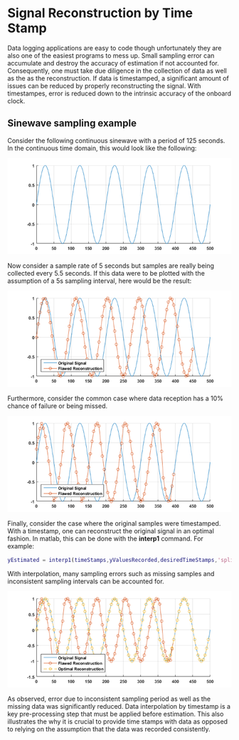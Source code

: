 # Signal Reconstruction by Time Stamp
Data logging applications are easy to code though unfortunately they are also one of the easiest programs to mess up. Small sampling error can accumulate and destroy the accuracy of estimation if not accounted for. Consequently, one must take due diligence in the collection of data as well as the as the reconstruction. If data is timestamped, a significant amount of issues can be reduced by properly reconstructing the signal. With timestampes, error is reduced down to the intrinsic accuracy of the onboard clock. 

## Sinewave sampling example

Consider the following continuous sinewave with a period of 125 seconds. In the continuous time domain, this would look like the following: 

<p align='center'>
<img src='Images/Int/p1.png'>
</p>

Now consider a sample rate of 5 seconds but samples are really being collected every 5.5 seconds. If this data were to be plotted with the assumption of a 5s sampling interval, here would be the result: 

<p align='center'>
<img src='Images/Int/p2.png'>
</p>

Furthermore, consider the common case where data reception has a 10% chance of failure or being missed. 

<p align='center'>
<img src='Images/Int/p3.png'>
</p>

Finally, consider the case where the original samples were timestamped. With a timestamp, one can reconstruct the original signal in an optimal fashion. In matlab, this can be done with the **interp1** command. For example:

```matlab
yEstimated = interp1(timeStamps,yValuesRecorded,desiredTimeStamps,'spline');
```

With interpolation, many sampling errors such as missing samples and inconsistent sampling intervals can be accounted for.

<p align='center'>
<img src='Images/Int/p4.png'>
</p>

As observed, error due to inconsistent sampling period as well as the missing data was significantly reduced. Data interpolation by timestamp is a key pre-processing step that must be applied before estimation. This also illustrates the why it is crucial to provide time stamps with data as opposed to relying on the assumption that the data was recorded consistently. 

